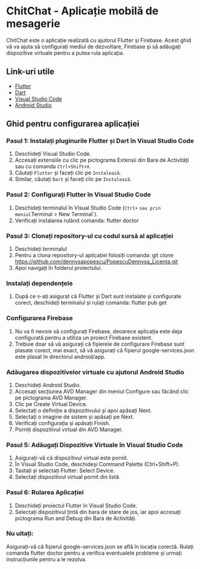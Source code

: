 # ChitChat - Aplicație mobilă de mesagerie

ChitChat este o aplicație realizată cu ajutorul Flutter și Firebase. Acest ghid vă va ajuta să configurați mediul de dezvoltare, Firebase și să adăugați dispozitive virtuale pentru a putea rula aplicația.

## Link-uri utile

- [Flutter](https://flutter.dev/docs/get-started/install)
- [Dart](https://dart.dev/get-dart)
- [Visual Studio Code](https://code.visualstudio.com/)
- [Android Studio](https://developer.android.com/studio)

## Ghid pentru configurarea aplicației

### Pasul 1: Instalați pluginurile Flutter și Dart în Visual Studio Code

1. Deschideți Visual Studio Code.
2. Accesați extensiile cu clic pe pictograma Extensii din Bara de Activități sau cu comanda `Ctrl+Shift+X`.
3. Căutați `Flutter` și faceți clic pe `Instalează`.
4. Similar, căutați `Dart` și faceți clic pe `Instalează`.

### Pasul 2: Configurați Flutter în Visual Studio Code

1. Deschideți terminalul în Visual Studio Code (`Ctrl+` ` sau prin meniul `Terminal > New Terminal`).
2. Verificați instalarea rulând comanda:   flutter doctor

### Pasul 3: Clonați repository-ul cu codul sursă al aplicației 

1. Deschideți terminalul
2. Pentru a clona repository-ul aplicației folosiți comanda: git clone https://github.com/dennysapopescu/PopescuDennysa_Licenta.git
3. Apoi navigați în folderul proiectului.

### Instalați dependențele

1. După ce v-ați asigurat că Flutter și Dart sunt instalate și configurate corect, deschideți terminalul și rulați comanda: flutter pub get

### Configurarea Firebase

1. Nu va fi nevoie să configurați Firebase, deoarece aplicația este deja configurată pentru a utiliza un proiect Firebase existent.
2. Trebuie doar să vă asigurați că fișierele de configurare Firebase sunt plasate corect, mai exact, să vă asigurați că fișierul google-services.json este plasat în directorul android/app.

### Adăugarea dispozitivelor virtuale cu ajutorul Android Studio

1. Deschideți Android Studio.
2. Accesați secțiunea AVD Manager din meniul Configure sau făcând clic pe pictograma AVD Manager.
3. Clic pe Create Virtual Device.
4. Selectați o definiție a dispozitivului și apoi apăsați Next.
5. Selectați o imagine de sistem și apăsați pe Next.
6. Verificați configurația și apăsați Finish.
7. Porniți dispozitivul virtual din AVD Manager.

### Pasul 5: Adăugați Dispozitive Virtuale în Visual Studio Code

1. Asigurați-vă că dispozitivul virtual este pornit.
2. În Visual Studio Code, deschideși Command Palette (Ctrl+Shift+P).
3. Tastați și selectați Flutter: Select Device.
4. Selectați dispozitivul virtual pornit din listă.
   
### Pasul 6: Rularea Aplicației

1. Deschideți proiectul Flutter în Visual Studio Code.
2. Selectați dispozitivul țintă din bara de stare de jos, iar apoi accesați pictograma Run and Debug din Bara de Activități.

### Nu uitați:

Asigurați-vă că fișierul google-services.json se află în locația corectă.
Rulați comanda flutter doctor pentru a verifica eventualele probleme și urmați instrucțiunile pentru a le rezolva.
